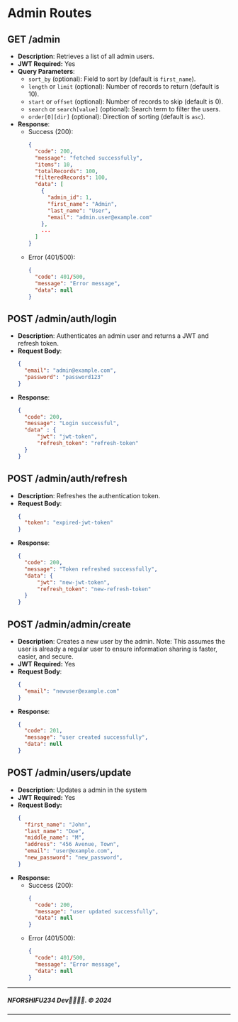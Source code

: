 # Admin Routes


## GET /admin
- **Description**: Retrieves a list of all admin users.
- **JWT Required:** Yes
- **Query Parameters**:
  - `sort_by` (optional): Field to sort by (default is `first_name`).
  - `length` or `limit` (optional): Number of records to return (default is 10).
  - `start` or `offset` (optional): Number of records to skip (default is 0).
  - `search` or `search[value]` (optional): Search term to filter the users.
  - `order[0][dir]` (optional): Direction of sorting (default is `asc`).
- **Response**:
  - Success (200):
    ```json
    {
      "code": 200,
      "message": "fetched successfully",
      "items": 10,
      "totalRecords": 100,
      "filteredRecords": 100,
      "data": [
        {
          "admin_id": 1,
          "first_name": "Admin",
          "last_name": "User",
          "email": "admin.user@example.com"
        },
        ...
      ]
    }
    ```
  - Error (401/500):
    ```json
    {
      "code": 401/500,
      "message": "Error message",
      "data": null
    }
    ```


## POST /admin/auth/login
- **Description**: Authenticates an admin user and returns a JWT and refresh token.
- **Request Body**:
  ```json
  {
    "email": "admin@example.com",
    "password": "password123"
  }
  ```
- **Response**:
  ```json
  {
    "code": 200,
    "message": "Login successful",
    "data" : {
        "jwt": "jwt-token",
        "refresh_token": "refresh-token"
    }
  }
  ```

## POST /admin/auth/refresh
- **Description**: Refreshes the authentication token.
- **Request Body**:
  ```json
  {
    "token": "expired-jwt-token"
  }
  ```
- **Response**:
  ```json
  {
    "code": 200,
    "message": "Token refreshed successfully",
    "data": {
        "jwt": "new-jwt-token",
        "refresh_token": "new-refresh-token"
    }
  }
  ```
  
## POST /admin/admin/create
- **Description**: Creates a new user by the admin. Note: This assumes the user is already a regular user to ensure information sharing is faster, easier, and secure.
- **JWT Required:** Yes
- **Request Body**:
  ```json
  {
    "email": "newuser@example.com"
  }
  ```
- **Response**:
  ```json
  {
    "code": 201,
    "message": "user created successfully",
    "data": null
  }
  ```


## POST /admin/users/update
- **Description**: Updates a admin in the system
- **JWT Required:** Yes
- **Request Body:** 
  ```json
  {
    "first_name": "John",
    "last_name": "Doe",
    "middle_name": "M",
    "address": "456 Avenue, Town",
    "email": "user@example.com",
    "new_password": "new_password",
  }
  ```
- **Response:**
  - Success (200):
    ```json
    {
      "code": 200,
      "message": "user updated successfully",
      "data": null
    }
    ```
  - Error (401/500):
    ```json
    {
      "code": 401/500,
      "message": "Error message",
      "data": null
    }
    ```

---

##### NFORSHIFU234 Dev👨🏾‍💻🖤. &copy; 2024

---
